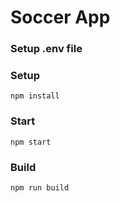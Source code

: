 # Soccer App

### Setup .env file

### Setup
```
npm install
```

### Start
```
npm start
```

### Build
```
npm run build
```